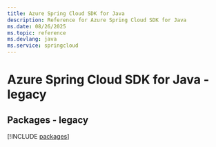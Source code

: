 ```yaml
---
title: Azure Spring Cloud SDK for Java
description: Reference for Azure Spring Cloud SDK for Java
ms.date: 08/26/2025
ms.topic: reference
ms.devlang: java
ms.service: springcloud
---
```

# Azure Spring Cloud SDK for Java - legacy
## Packages - legacy
[!INCLUDE [packages](spring-cloud-index.md)]